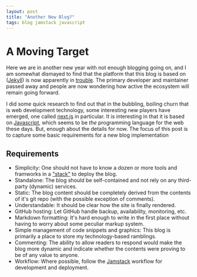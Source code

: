 ```yaml
---
layout: post
title: "Another New Blog?"
tags: blog jamstack javascript
---
```



# A Moving Target

Here we are in another new year with not enough blogging going on, and 
I am somewhat dismayed to find that the platform that this blog is based
on ([Jekyll](https://jekyllrb.com/)) is now apparently in [trouble](https://www.theregister.com/2021/09/14/future_of_jekyll_project_engine/). 
The primary developer and maintainer passed away and people are 
now wondering how active the ecosystem will remain going forward.

I did some quick research to find out that in the bubbling, boiling churn
that is web development technology, some interesting new players have
emerged, one called [next.js](https://nextjs.org/) in particular. 
It is interesting in that it is based on [Javascript](https://www.javascript.com/), 
which seems to be _the_ programming language for
the web these days. But, enough about the details for now. The focus of 
this post is to capture some basic requirements for a new blog implementation

## Requirements

- Simplicity: One should not have to know a dozen or more tools and framworks in a ["stack"](https://tutorials.yax.com/articles/the-yax-way/index.html) to deploy the blog.
- Standalone: The blog should be self-contained and not rely on any third-party (dynamic) services.
- Static: The blog content should be completely derived from the contents of it's git repo (with the possible exception of comments).
- Understandable: It should be clear how the site is finally rendered.
- GitHub hosting: Let GitHub handle backup, availability, monitoring, etc.
- Markdown formatting: It's hard enough to write in the first place without having to worry about some peculiar markup system.
- Simple management of code snippets and graphics: This blog is primarily a place to store my technology-based ramblings.
- Commenting: The ability to allow readers to respond would make the blog more dynamic and indicate whether the contents were proving to be of any value to anyone.
- Workflow: Where possible, follow the [Jamstack](https://jamstack.wtf/#workflow) workflow for development and deployment.

